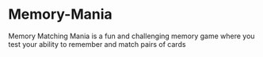# Memory-Mania
Memory Matching Mania is a fun and challenging memory game where you test your ability to remember and match pairs of cards
